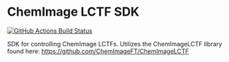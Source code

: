 # ChemImage LCTF SDK

<a href="https://github.com/ChemImageFT/ChemImageLctfSdk/actions?query=workflow%3ABuild"><img alt="GitHub Actions Build Status" src="https://github.com/ChemImageFT/ChemImageLctfSdk/workflows/Build/badge.svg"></a>

SDK for controlling ChemImage LCTFs. Utilizes the ChemImageLCTF library found here: <https://github.com/ChemImageFT/ChemImageLCTF>